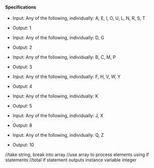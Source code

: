 #### Specifications
* Input: Any of the following, individually: A, E, I, O, U, L, N, R, S, T
* Output: 1

* Input: Any of the following, individually: D, G
* Output: 2

* Input: Any of the following, individually: B, C, M, P
* Output: 3

* Input: Any of the following, individually: F, H, V, W, Y
* Output: 4

* Input: Any of the following, individually: K
* Output: 5

* Input: Any of the following, individually: J, X
* Output: 8

* Input: Any of the following, individually: Q, Z
* Output: 10
 
//take string, break into array
//use array to process elements using if statements
//total if statement outputs instance variable integer
